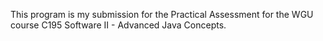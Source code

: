 This program is my submission for the Practical Assessment for the WGU course C195 Software II - Advanced Java Concepts.
